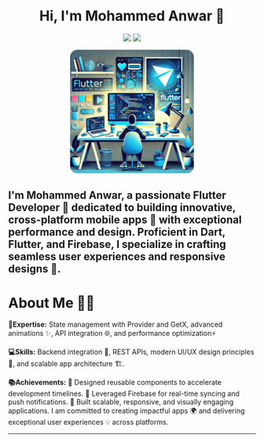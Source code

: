 <h1 align="center">Hi, I'm Mohammed Anwar 👋</h1>

<p align="center">
    <a href="https://www.linkedin.com/in/mohammad-anwar-bin-muslim-50102725b/"><img src="https://img.shields.io/badge/linkedin-%230177B5?style=flat&logo=linkedin&logoColor=white""></a>
    <a href="https://wa.me/917411440342"><img src="https://img.shields.io/badge/whatsapp-%25D366?style=flat&logo=whatsapp&logoColor=white"/></a>
</p>

<p align="center">
  <img src="https://github.com/MohammedAnwar2/MohammedAnwar2/blob/main/screenshots/flutter.webp" alt="Flutter Image" width="50%" style="border-radius: 15px;"/>
</p>




## I'm Mohammed Anwar, a passionate Flutter Developer 🚀 dedicated to building innovative, cross-platform mobile apps 📱 with exceptional performance and design. Proficient in Dart, Flutter, and Firebase, I specialize in crafting seamless user experiences and responsive designs 🎨.

# About Me 👨‍💻

**🔭Expertise:** State management with Provider and GetX, advanced animations ✨, API integration 🌐, and performance optimization⚡

**💻Skills:** Backend integration 🔄, REST APIs, modern UI/UX design principles 🎨, and scalable app architecture 🏗️.

**📚Achievements:**
🚀 Designed reusable components to accelerate development timelines.
🔔 Leveraged Firebase for real-time syncing and push notifications.
🎯 Built scalable, responsive, and visually engaging applications.
I am committed to creating impactful apps 🌍 and delivering exceptional user experiences 💡 across platforms.

---
